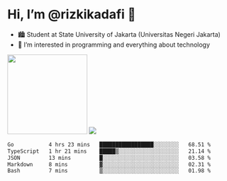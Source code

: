 # Hi, I’m @rizkikadafi 👋
- 🏙 Student at State University of Jakarta (Universitas Negeri Jakarta)
- 👀 I’m interested in programming and everything about technology
<img height="180em" src="https://github-readme-stats.vercel.app/api?username=rizkikadafi&show_icons=true&hide_border=true&&count_private=true&include_all_commits=true" />
<img src="https://github-readme-stats.vercel.app/api/top-langs/?username=rizkikadafi&show_icons=true&hide_border=true&&count_private=true&include_all_commits=true" />

<!--START_SECTION:waka-->

```txt
Go           4 hrs 23 mins   █████████████████░░░░░░░░   68.51 %
TypeScript   1 hr 21 mins    █████▒░░░░░░░░░░░░░░░░░░░   21.14 %
JSON         13 mins         █░░░░░░░░░░░░░░░░░░░░░░░░   03.58 %
Markdown     8 mins          ▓░░░░░░░░░░░░░░░░░░░░░░░░   02.31 %
Bash         7 mins          ▒░░░░░░░░░░░░░░░░░░░░░░░░   01.98 %
```

<!--END_SECTION:waka-->

<!---
rizkikadafi/rizkikadafi is a ✨ special ✨ repository because its `README.md` (this file) appears on your GitHub profile.
You can click the Preview link to take a look at your changes.
--->
